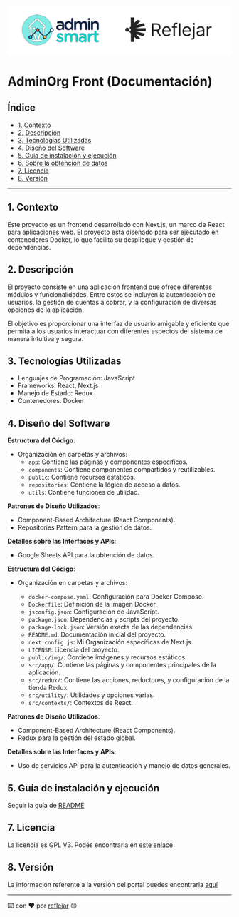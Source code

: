 ![Header](logo-as.png)
# AdminOrg Front (Documentación)

## Índice

* [1. Contexto](#1-contexto)
* [2. Descripción](#2-descripción)
* [3. Tecnologías Utilizadas](#3-tecnologías-utilizadas)
* [4. Diseño del Software](#4-diseño-del-software)
* [5. Guía de instalación y ejecución](#5-guía-de-instalación-y-ejecución)
* [6. Sobre la obtención de datos](#6-sobre-la-obtención-de-datos)
* [7. Licencia](#7-licencia)
* [8. Versión](#8-versión)

***

## 1. Contexto

Este proyecto es un frontend desarrollado con Next.js, un marco de React para aplicaciones web. El proyecto está diseñado para ser ejecutado en contenedores Docker, lo que facilita su despliegue y gestión de dependencias.


## 2. Descripción

El proyecto consiste en una aplicación frontend que ofrece diferentes módulos y funcionalidades. Entre estos se incluyen la autenticación de usuarios, la gestión de cuentas a cobrar, y la configuración de diversas opciones de la aplicación.

El objetivo es proporcionar una interfaz de usuario amigable y eficiente que permita a los usuarios interactuar con diferentes aspectos del sistema de manera intuitiva y segura.

## 3. Tecnologías Utilizadas

- Lenguajes de Programación: JavaScript
- Frameworks: React, Next.js
- Manejo de Estado: Redux
- Contenedores: Docker

## 4. Diseño del Software

**Estructura del Código**:
- Organización en carpetas y archivos:
  - `app`: Contiene las páginas y componentes específicos.
  - `components`: Contiene componentes compartidos y reutilizables.
  - `public`: Contiene recursos estáticos.
  - `repositories`: Contiene la lógica de acceso a datos.
  - `utils`: Contiene funciones de utilidad.

**Patrones de Diseño Utilizados**:
- Component-Based Architecture (React Components).
- Repositories Pattern para la gestión de datos.

**Detalles sobre las Interfaces y APIs**:
- Google Sheets API para la obtención de datos.

**Estructura del Código**:

- Organización en carpetas y archivos:

  - `docker-compose.yaml`: Configuración para Docker Compose.
  - `Dockerfile`: Definición de la imagen Docker.
  - `jsconfig.json`: Configuración de JavaScript.
  - `package.json`: Dependencias y scripts del proyecto.
  - `package-lock.json`: Versión exacta de las dependencias.
  - `README.md`: Documentación inicial del proyecto.
  - `next.config.js`: Mi Organización específicas de Next.js.
  - `LICENSE`: Licencia del proyecto.
  - `public/img/`: Contiene imágenes y recursos estáticos.
  - `src/app/`: Contiene las páginas y componentes principales de la aplicación.
  - `src/redux/`: Contiene las acciones, reductores, y configuración de la tienda Redux.
  - `src/utility/`: Utilidades y opciones varias.
  - `src/contexts/`: Contextos de React.

**Patrones de Diseño Utilizados**:

- Component-Based Architecture (React Components).
- Redux para la gestión del estado global.

**Detalles sobre las Interfaces y APIs**:

- Uso de servicios API para la autenticación y manejo de datos generales.


## 5. Guía de instalación y ejecución

Seguir la guía de [README](../README.md)


## 7. Licencia

La licencia es GPL V3. Podés encontrarla en [este enlace](../LICENSE)


## 8. Versión

La información referente a la versión del portal puedes encontrarla [aquí](https://github.com/reflejar/adminorg-front/releases)


---
⌨️ con ❤️ por [reflejar](https://github.com/reflejar/) 😊
